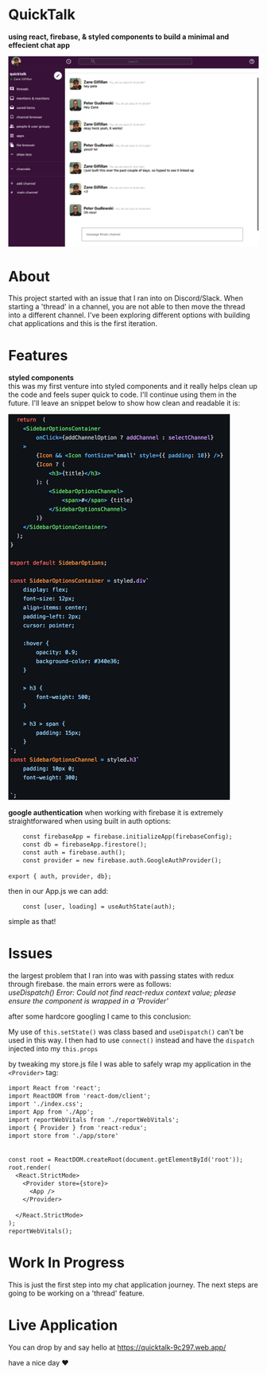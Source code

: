# QuickTalk

**using react, firebase, & styled components to build a minimal and effecient chat app**

![quicktalk](public/readme/qt.png)

# About

This project started with an issue that I ran into on Discord/Slack. When starting a 'thread' in a channel, you are not able to then move the thread into a different channel. I've been exploring different options with building chat applications and this is the first iteration.

# Features
**styled components**
<br/>
this was my first venture into styled components and it really helps clean up the code and feels super quick to code. I'll continue using them in the future. I'll leave an snippet below to show how clean and readable it is:

![styled-components example](public/readme/sc.png)

**google authentication**
when working with firebase it is extremely straightforwared when using built in auth options:

```
    const firebaseApp = firebase.initializeApp(firebaseConfig);
    const db = firebaseApp.firestore();
    const auth = firebase.auth();
    const provider = new firebase.auth.GoogleAuthProvider();

export { auth, provider, db};
```

then in our App.js we can add:

```
    const [user, loading] = useAuthState(auth);
```

simple as that!

# Issues
the largest problem that I ran into was with passing states with redux through firebase. the main errors were as follows:<br/>
*useDispatch() Error: Could not find react-redux context value; please ensure the component is wrapped in a 'Provider'*

after some hardcore googling I came to this conclusion:<br>

My use of ```this.setState()``` was class based and ```useDispatch()``` can't be used in this way. I then had to use ```connect()``` instead and have the ```dispatch``` injected into my ```this.props```

by tweaking my store.js file I was able to safely wrap my application in the ```<Provider>``` tag:

```
import React from 'react';
import ReactDOM from 'react-dom/client';
import './index.css';
import App from './App';
import reportWebVitals from './reportWebVitals';
import { Provider } from 'react-redux';
import store from './app/store'


const root = ReactDOM.createRoot(document.getElementById('root'));
root.render(
  <React.StrictMode>
    <Provider store={store}>
      <App />
    </Provider>
    
  </React.StrictMode>
);
reportWebVitals();
```

# Work In Progress

This is just the first step into my chat application journey. The next steps are going to be working on a 'thread' feature.

# Live Application

You can drop by and say hello at https://quicktalk-9c297.web.app/

have a nice day ❤️